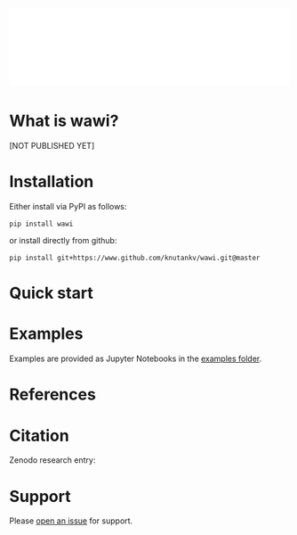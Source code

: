![WAWI logo](wawi-logo-animated.svg)
=======================

What is wawi?
=======================
[NOT PUBLISHED YET]


Installation 
========================
Either install via PyPI as follows:

```
pip install wawi
```

or install directly from github:

```
pip install git+https://www.github.com/knutankv/wawi.git@master
```


Quick start
=======================

Examples
=======================
Examples are provided as Jupyter Notebooks in the [examples folder](https://github.com/knutankv/wawi/tree/master/examples).

References
=======================

Citation
=======================
Zenodo research entry:

Support
=======================
Please [open an issue](https://github.com/knutankv/wawi/issues/new) for support.

